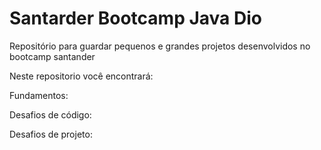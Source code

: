 # Santarder Bootcamp Java Dio
Repositório para guardar pequenos e grandes projetos desenvolvidos no bootcamp santander 

Neste repositorio você encontrará:

Fundamentos:

Desafios de código:

Desafios de projeto:
